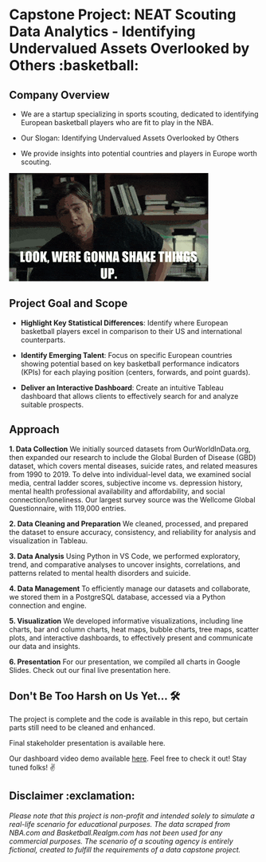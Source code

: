 <h1> Capstone Project: NEAT Scouting Data Analytics - Identifying Undervalued Assets Overlooked by Others :basketball: </h1>  

<h2> Company Overview </h2>  

*  We are a startup specializing in sports scouting, dedicated to identifying European basketball players who are fit to play in the NBA.

*  Our Slogan: Identifying Undervalued Assets Overlooked by Others

*  We provide insights into potential countries and players in Europe worth scouting.

![](pics/bradpittmoneyball.gif)  

<h2> Project Goal and Scope </h2>  

*  **Highlight Key Statistical Differences**: Identify where European basketball players excel in comparison to their US and international counterparts.
  
*  **Identify Emerging Talent**: Focus on specific European countries showing potential based on key basketball performance indicators (KPIs) for each playing position (centers, forwards, and point guards).
  
*  **Deliver an Interactive Dashboard**: Create an intuitive Tableau dashboard that allows clients to effectively search for and analyze suitable prospects.

<h2> Approach </h2>

**1. Data Collection**
We initially sourced datasets from OurWorldInData.org, then expanded our research to include the Global Burden of Disease (GBD) dataset, which covers mental diseases, suicide rates, and related measures from 1990 to 2019. To delve into individual-level data, we examined social media, central ladder scores, subjective income vs. depression history, mental health professional availability and affordability, and social connection/loneliness. Our largest survey source was the Wellcome Global Questionnaire, with 119,000 entries.

**2. Data Cleaning and Preparation**
We cleaned, processed, and prepared the dataset to ensure accuracy, consistency, and reliability for analysis and visualization in Tableau.

**3. Data Analysis**
Using Python in VS Code, we performed exploratory, trend, and comparative analyses to uncover insights, correlations, and patterns related to mental health disorders and suicide.

**4. Data Management**
To efficiently manage our datasets and collaborate, we stored them in a PostgreSQL database, accessed via a Python connection and engine.

**5. Visualization**
We developed informative visualizations, including line charts, bar and column charts, heat maps, bubble charts, tree maps, scatter plots, and interactive dashboards, to effectively present and communicate our data and insights.

**6. Presentation**
For our presentation, we compiled all charts in Google Slides. Check out our final live presentation here.

<h2> Don't Be Too Harsh on Us Yet...  🛠️</h2>

The project is complete and the code is available in this repo, but certain parts still need to be cleaned and enhanced.

Final stakeholder presentation is available here. 

Our dashboard video demo available [here](https://drive.google.com/file/d/1v8VPUzXmcHHPwnnUjC3OO-MOWdK4WD4C/view?usp=drive_link).  Feel free to check it out! Stay tuned folks! ✌️

<h2> Disclaimer :exclamation:</h2>

<h6>Please note that this project is non-profit and intended solely to simulate a real-life scenario for educational purposes. The data scraped from NBA.com and Basketball.Realgm.com has not been used for any commercial purposes. The scenario of a scouting agency is entirely fictional, created to fulfill the requirements of a data capstone project.</h6>
